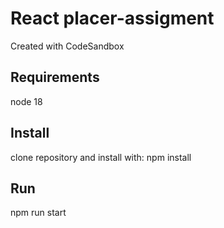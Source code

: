 # React placer-assigment
Created with CodeSandbox
## Requirements
node 18
## Install
clone repository and install with:
npm install
## Run
npm run start
